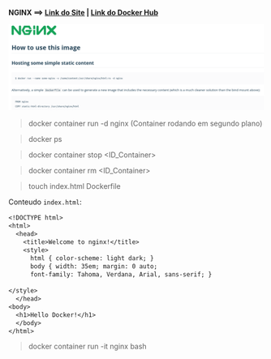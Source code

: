 **NGINX   ==>   [Link do Site](https://www.nginx.com/)  |  [Link do Docker Hub](https://hub.docker.com/_/nginx)**

![Docker Hub NGINX](./images/documentation.png)

> docker container run -d nginx (Container rodando em segundo plano)

> docker ps

> docker container stop <ID_Container>

> docker container rm <ID_Container>

> touch index.html Dockerfile

Conteudo `index.html`:
```
<!DOCTYPE html>
<html>
  <head>
    <title>Welcome to nginx!</title>
    <style>
      html { color-scheme: light dark; }
      body { width: 35em; margin: 0 auto;
      font-family: Tahoma, Verdana, Arial, sans-serif; }
    
</style>
  </head>
<body>
  <h1>Hello Docker!</h1>
  </body>
</html>
``` 

> docker container run -it nginx bash 



